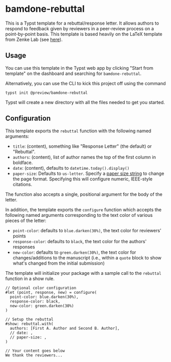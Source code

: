# bamdone-rebuttal
This is a Typst template for a rebuttal/response letter.
It allows authors to respond to feedback given by reviewers in a peer-review process on a point-by-point basis.
This template is based heavily on the LaTeX template from Zenke Lab (see [here](https://zenkelab.org/resources/latex-rebuttal-response-to-reviewers-template/)).

## Usage
You can use this template in the Typst web app by clicking "Start from template"
on the dashboard and searching for `bamdone-rebuttal`.

Alternatively, you can use the CLI to kick this project off using the command
```
typst init @preview/bamdone-rebuttal
```

Typst will create a new directory with all the files needed to get you started.

## Configuration
This template exports the `rebuttal` function with the following named arguments:

- `title`: (content), something like "Response Letter" (the default) or "Rebuttal".
- `authors`: (content), list of author names
  the top of the first column in boldface.
- `date`: (content), defaults to `datetime.today().display()`
- `paper-size`: Defaults to `us-letter`. Specify a [paper size
  string](https://typst.app/docs/reference/layout/page/#parameters-paper) to
  change the page format.
  Specifying this will configure numeric, IEEE-style citations.

The function also accepts a single, positional argument for the body of the
letter.

In addition, the template exports the `configure` function which accepts the following named arguments corresponding to the text color of various pieces of the letter:

- `point-color`: defaults to `blue.darken(30%)`, the text color for reviewers' points
- `response-color`: defaults to `black`, the text color for the authors' responses
- `new-color`: defaults to `green.darken(30%)`, the text color for changes/additions to the manuscript (i.e., within a `quote` block to show what's changed from the initial submission)

The template will initialize your package with a sample call to the `rebuttal`
function in a show rule. 

```typ
// Optional color configuration
#let (point, response, new) = configure(
  point-color: blue.darken(30%),
  response-color: black,
  new-color: green.darken(30%)
)

// Setup the rebuttal
#show: rebuttal.with(
  authors: [First A. Author and Second B. Author],
  // date: ,
  // paper-size: ,
)

// Your content goes below
We thank the reviewers...
```
